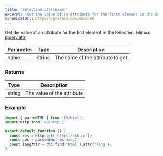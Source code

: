 ```yaml
---
title: 'Selection.attr(name)'
excerpt: 'Get the value of an attribute for the first element in the Selection.'
canonicalUrl: https://grafana.com/docs/k6
---
```


Get the value of an attribute for the first element in the Selection.
Mimics [jquery.attr](https://api.jquery.com/attr/)

| Parameter | Type   | Description                      |
| --------- | ------ | -------------------------------- |
| name      | string | The name of the attribute to get |

### Returns

| Type   | Description                |
| ------ | -------------------------- |
| string | The value of the attribute |

### Example

<CodeGroup labels={[]}>

```javascript
import { parseHTML } from 'k6/html';
import http from 'k6/http';

export default function () {
  const res = http.get('https://k6.io');
  const doc = parseHTML(res.body);
  const langAttr = doc.find('html').attr('lang');
}
```

</CodeGroup>
